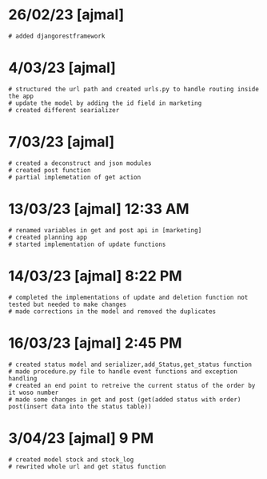 # 26/02/23 [ajmal]
    # added djangorestframework


# 4/03/23 [ajmal]
    # structured the url path and created urls.py to handle routing inside the app
    # update the model by adding the id field in marketing
    # created different searializer
    

# 7/03/23 [ajmal]
    # created a deconstruct and json modules
    # created post function 
    # partial implemetation of get action

# 13/03/23 [ajmal] 12:33 AM
    # renamed variables in get and post api in [marketing]
    # created planning app
    # started implementation of update functions

# 14/03/23 [ajmal] 8:22 PM
    # completed the implementations of update and deletion function not tested but needed to make changes
    # made corrections in the model and removed the duplicates
# 16/03/23 [ajmal] 2:45 PM
    # created status model and serializer,add_Status,get_status function
    # made procedure.py file to handle event functions and exception handling
    # created an end point to retreive the current status of the order by it woso number
    # made some changes in get and post (get(added status with order) post(insert data into the status table))
# 3/04/23 [ajmal] 9 PM
    # created model stock and stock_log
    # rewrited whole url and get status function 
    